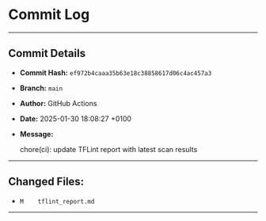 # Commit Log

---

## Commit Details

- **Commit Hash:**   `ef972b4caaa35b63e18c38858617d06c4ac457a3`
- **Branch:**        `main`
- **Author:**        GitHub Actions
- **Date:**          2025-01-30 18:08:27 +0100
- **Message:**

  chore(ci): update TFLint report with latest scan results

---

## Changed Files:

- `M	tflint_report.md`

---
